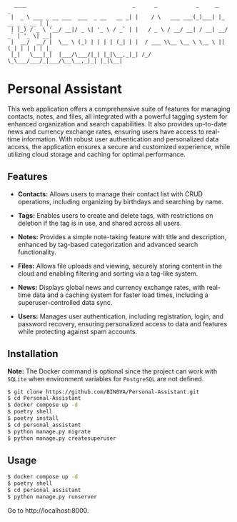 ```
  ____                                 _      _            _     _              _
 |  _ \ ___ _ __ ___  ___  _ __   __ _| |    / \   ___ ___(_)___| |_ __ _ _ __ | |_
 | |_) / _ \ '__/ __|/ _ \| '_ \ / _` | |   / _ \ / __/ __| / __| __/ _` | '_ \| __|
 |  __/  __/ |  \__ \ (_) | | | | (_| | |  / ___ \\__ \__ \ \__ \ || (_| | | | | |_
 |_|   \___|_|  |___/\___/|_| |_|\__,_|_| /_/   \_\___/___/_|___/\__\__,_|_| |_|\__|
```

# Personal Assistant

This web application offers a comprehensive suite of features for managing
contacts, notes, and files, all integrated with a powerful tagging system for
enhanced organization and search capabilities. It also provides up-to-date news
and currency exchange rates, ensuring users have access to real-time
information. With robust user authentication and personalized data access, the
application ensures a secure and customized experience, while utilizing cloud
storage and caching for optimal performance.


## Features

- **Contacts:** Allows users to manage their contact list with CRUD operations,
  including organizing by birthdays and searching by name.

- **Tags:** Enables users to create and delete tags, with restrictions on
  deletion if the tag is in use, and shared across all users.

- **Notes:** Provides a simple note-taking feature with title and description,
  enhanced by tag-based categorization and advanced search functionality.

- **Files:** Allows file uploads and viewing, securely storing content in the
  cloud and enabling filtering and sorting via a tag-like system.

- **News:** Displays global news and currency exchange rates, with real-time
  data and a caching system for faster load times, including a
  superuser-controlled data sync.

- **Users:** Manages user authentication, including registration, login, and
  password recovery, ensuring personalized access to data and features while
  protecting against spam accounts.


## Installation

**Note:** The Docker command is optional since the project can work with
`SQLite` when environment variables for `PostgreSQL` are not defined.

```bash
$ git clone https://github.com/BIN0VA/Personal-Assistant.git
$ cd Personal-Assistant
$ docker compose up -d
$ poetry shell
$ poetry install
$ cd personal_assistant
$ python manage.py migrate
$ python manage.py createsuperuser
```


## Usage

```bash
$ docker compose up -d
$ poetry shell
$ cd personal_assistant
$ python manage.py runserver
```

Go to http://localhost:8000.

